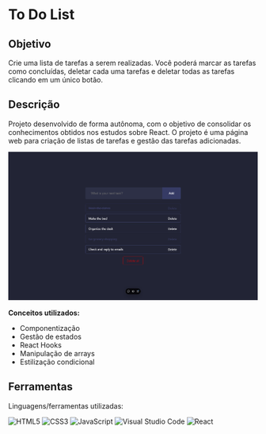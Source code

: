 <h1>To Do List</h1>

<h2 align="left">Objetivo</h2>
<p align="left"> 
Crie uma lista de tarefas a serem realizadas. Você poderá marcar as tarefas como concluídas, deletar cada uma tarefas e deletar todas as tarefas clicando em um único botão.
</p>

<h2 align="left">Descrição</h2>
<p align="left"> 
Projeto desenvolvido de forma autônoma, com o objetivo de consolidar os conhecimentos obtidos nos estudos sobre React. O projeto é uma página web para criação de listas de tarefas e gestão das tarefas adicionadas.
</p>
<img src='./public/image.png'>

<strong>Conceitos utilizados:</strong>

<ul>
  <li>Componentização</li>
  <li>Gestão de estados</li>
  <li>React Hooks</li>
  <li>Manipulação de arrays</li>
  <li>Estilização condicional</li>
</ul>

<h2 align="left">Ferramentas</h2>
<p align="left">

Linguagens/ferramentas utilizadas:

![HTML5](https://img.shields.io/badge/html5-%23E34F26.svg?style=for-the-badge&logo=html5&logoColor=white)
![CSS3](https://img.shields.io/badge/css3-%231572B6.svg?style=for-the-badge&logo=css3&logoColor=white)
![JavaScript](https://img.shields.io/badge/javascript-%23323330.svg?style=for-the-badge&logo=javascript&logoColor=%23F7DF1E)
![Visual Studio Code](https://img.shields.io/badge/Visual%20Studio%20Code-0078d7.svg?style=for-the-badge&logo=visual-studio-code&logoColor=white)
![React](https://img.shields.io/badge/react-%2320232a.svg?style=for-the-badge&logo=react&logoColor=%2361DAFB)

</p>
